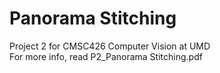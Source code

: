 # Panorama Stitching

Project 2 for CMSC426 Computer Vision at UMD\
For more info, read P2_Panorama Stitching.pdf
